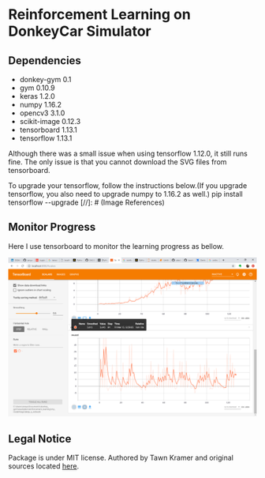 
# Reinforcement Learning on DonkeyCar Simulator

## Dependencies
- donkey-gym 0.1
- gym 0.10.9
- keras 1.2.0
- numpy 1.16.2
- opencv3 3.1.0
- scikit-image 0.12.3
- tensorboard 1.13.1
- tensorflow 1.13.1

Although there was a small issue when using tensorflow 1.12.0, it still runs fine. 
The only issue is that you cannot download the SVG files from tensorboard. 

To upgrade your tensorflow, follow the instructions below.(If you upgrade tensorflow, you also need to upgrade numpy to 1.16.2 as well.)
pip install tensorflow --upgrade
[//]: # (Image References)

[image1]: ./util/tensorboard_example.png "Tensorboard example"

## Monitor Progress
Here I use tensorboard to monitor the learning progress as bellow.

![alt text][image1]

## Legal Notice

Package is under MIT license. Authored by Tawn Kramer and original sources located [here](https://github.com/tawnkramer/donkey_gym/).
